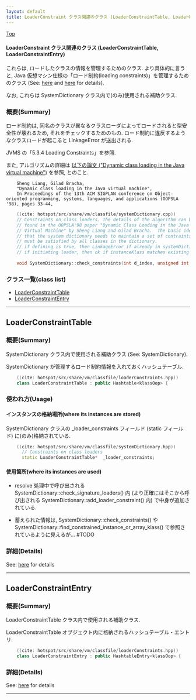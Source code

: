```yaml
---
layout: default
title: LoaderConstraint クラス関連のクラス (LoaderConstraintTable, LoaderConstraintEntry)
---
```

[Top](../index.html)

#### LoaderConstraint クラス関連のクラス (LoaderConstraintTable, LoaderConstraintEntry)

これらは, ロードしたクラスの情報を管理するためのクラス.
より具体的に言うと, Java 仮想マシン仕様の「ロード制約(loading constraints)」を管理するためのクラス (See: [here](no7882m2Z.html) and [here](no7882ALm.html) for details).

なお, これらは SystemDictionary クラス内で(のみ)使用される補助クラス.

### 概要(Summary)
ロード制約は, 同名のクラスが異なるクラスローダによってロードされると型安全性が壊れるため, それをチェックするためのもの.
ロード制約に違反するようなクラスロードが起こると LinkageError が送出される.

JVMS の「5.3.4 Loading Constraints」を参照.

また, アルゴリズムの詳細は [以下の論文 ("Dynamic class loading in the Java virtual machine")](http://dl.acm.org/citation.cfm?id=286945) を参照, とのこと.

        Sheng Liang, Gilad Bracha, 
        "Dynamic class loading in the Java virtual machine", 
        In Proceedings of the 13th ACM SIGPLAN conference on Object-oriented programming, systems, languages, and applications (OOPSLA '98), pages 33-44, 


```cpp
    ((cite: hotspot/src/share/vm/classfile/systemDictionary.cpp))
    // Constraints on class loaders. The details of the algorithm can be
    // found in the OOPSLA'98 paper "Dynamic Class Loading in the Java
    // Virtual Machine" by Sheng Liang and Gilad Bracha.  The basic idea is
    // that the system dictionary needs to maintain a set of contraints that
    // must be satisfied by all classes in the dictionary.
    // if defining is true, then LinkageError if already in systemDictionary
    // if initiating loader, then ok if instanceKlass matches existing entry
    
    void SystemDictionary::check_constraints(int d_index, unsigned int d_hash,
```


### クラス一覧(class list)

  * [LoaderConstraintTable](#noYbA3fc2L)
  * [LoaderConstraintEntry](#noFFnUkkwA)


---
## <a name="noYbA3fc2L" id="noYbA3fc2L">LoaderConstraintTable</a>

### 概要(Summary)
SystemDictionary クラス内で使用される補助クラス (See: SystemDictionary).

SystemDictionary が管理するロード制約情報を入れておくハッシュテーブル.


```cpp
    ((cite: hotspot/src/share/vm/classfile/loaderConstraints.hpp))
    class LoaderConstraintTable : public Hashtable<klassOop> {
```

### 使われ方(Usage)
#### インスタンスの格納場所(where its instances are stored)
SystemDictionary クラスの _loader_constraints フィールド (static フィールド) に(のみ)格納されている.


```cpp
    ((cite: hotspot/src/share/vm/classfile/systemDictionary.hpp))
      // Constraints on class loaders
      static LoaderConstraintTable*  _loader_constraints;
```

#### 使用箇所(where its instances are used)
* resolve 処理中で呼び出される SystemDictionary::check_signature_loaders() 内
  (より正確にはそこから呼び出される SystemDictionary::add_loader_constraint() 内) で中身が追加されている.

* 蓄えられた情報は, SystemDictionary::check_constraints() や
  SystemDictionary::find_constrained_instance_or_array_klass() で参照されているように見えるが... #TODO




### 詳細(Details)
See: [here](../doxygen/classLoaderConstraintTable.html) for details

---
## <a name="noFFnUkkwA" id="noFFnUkkwA">LoaderConstraintEntry</a>

### 概要(Summary)
LoaderConstraintTable クラス内で使用される補助クラス.

LoaderConstraintTable オブジェクト内に格納されるハッシュテーブル・エントリ.


```cpp
    ((cite: hotspot/src/share/vm/classfile/loaderConstraints.hpp))
    class LoaderConstraintEntry : public HashtableEntry<klassOop> {
```




### 詳細(Details)
See: [here](../doxygen/classLoaderConstraintEntry.html) for details

---
